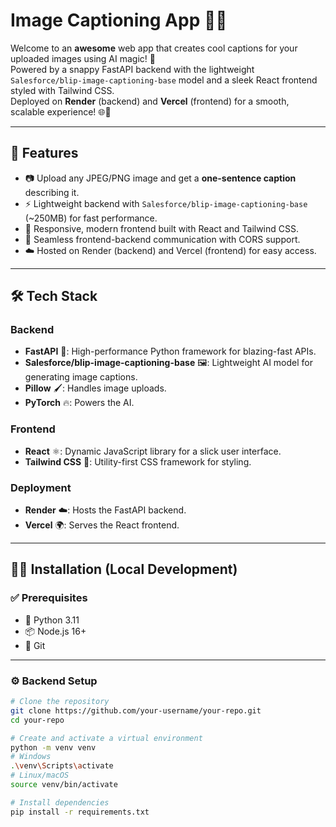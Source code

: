# Image Captioning App 📸✨

Welcome to an **awesome** web app that creates cool captions for your uploaded images using AI magic! 🎉  
Powered by a snappy FastAPI backend with the lightweight `Salesforce/blip-image-captioning-base` model and a sleek React frontend styled with Tailwind CSS.  
Deployed on **Render** (backend) and **Vercel** (frontend) for a smooth, scalable experience! 🌐🚀

---

## 🌟 Features
- 📷 Upload any JPEG/PNG image and get a **one-sentence caption** describing it.
- ⚡ Lightweight backend with `Salesforce/blip-image-captioning-base` (~250MB) for fast performance.
- 🎨 Responsive, modern frontend built with React and Tailwind CSS.
- 🔗 Seamless frontend-backend communication with CORS support.
- ☁️ Hosted on Render (backend) and Vercel (frontend) for easy access.

---

## 🛠️ Tech Stack
### Backend
- **FastAPI** 🚀: High-performance Python framework for blazing-fast APIs.
- **Salesforce/blip-image-captioning-base** 🖼️: Lightweight AI model for generating image captions.
- **Pillow** 🖌️: Handles image uploads.
- **PyTorch** 🔥: Powers the AI.

### Frontend
- **React** ⚛️: Dynamic JavaScript library for a slick user interface.
- **Tailwind CSS** 🎨: Utility-first CSS framework for styling.

### Deployment
- **Render** ☁️: Hosts the FastAPI backend.
- **Vercel** 🌍: Serves the React frontend.

---

## 🧑‍💻 Installation (Local Development)

### ✅ Prerequisites
- 🐍 Python 3.11
- 📦 Node.js 16+
- 📂 Git

---

### ⚙️ Backend Setup

```bash
# Clone the repository
git clone https://github.com/your-username/your-repo.git
cd your-repo

# Create and activate a virtual environment
python -m venv venv
# Windows
.\venv\Scripts\activate
# Linux/macOS
source venv/bin/activate

# Install dependencies
pip install -r requirements.txt
